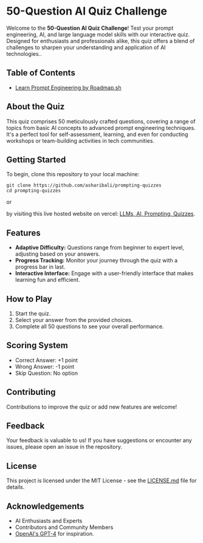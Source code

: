# 50-Question AI Quiz Challenge

Welcome to the **50-Question AI Quiz Challenge**! Test your prompt engineering, AI, and large language model skills with our interactive quiz. Designed for enthusiasts and professionals alike, this quiz offers a blend of challenges to sharpen your understanding and application of AI technologies..

## Table of Contents
- [Learn Prompt Engineering by Roadmap.sh](https://roadmap.sh/prompt-engineering)

## About the Quiz
This quiz comprises 50 meticulously crafted questions, covering a range of topics from basic AI concepts to advanced prompt engineering techniques. It's a perfect tool for self-assessment, learning, and even for conducting workshops or team-building activities in tech communities.

## Getting Started
To begin, clone this repository to your local machine:
```
git clone https://github.com/asharibali/prompting-quizzes
cd prompting-quizzes
```
or 

by visiting this live hosted website on vercel:
[LLMs, AI, Prompting, Quizzes](https://prompting-quizzes.vercel.app/).

## Features
- **Adaptive Difficulty:** Questions range from beginner to expert level, adjusting based on your answers.
- **Progress Tracking:** Monitor your journey through the quiz with a progress bar in last.
- **Interactive Interface:** Engage with a user-friendly interface that makes learning fun and efficient.

## How to Play
1. Start the quiz.
2. Select your answer from the provided choices.
5. Complete all 50 questions to see your overall performance.

## Scoring System
- Correct Answer: +1 point
- Wrong Answer: -1 point
- Skip Question: No option

## Contributing
Contributions to improve the quiz or add new features are welcome!

## Feedback
Your feedback is valuable to us! If you have suggestions or encounter any issues, please open an issue in the repository.

## License
This project is licensed under the MIT License - see the [LICENSE.md](LICENSE.md) file for details.

## Acknowledgements
- AI Enthusiasts and Experts
- Contributors and Community Members
- [OpenAI's GPT-4](https://openai.com/gpt-4) for inspiration.
